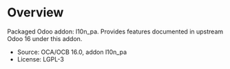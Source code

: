 # Overview

Packaged Odoo addon: l10n_pa. Provides features documented in upstream Odoo 16 under this addon.

- Source: OCA/OCB 16.0, addon l10n_pa
- License: LGPL-3
